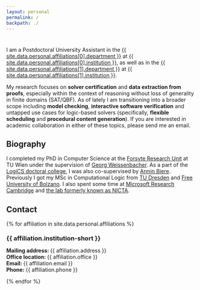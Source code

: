 ```yaml
---
layout: personal
permalink: /
backpath: ./
---
```


<h1 id="about-me"></h1>

<p>
    I am a Postdoctoral University Assistant in the
    <a href="{{ site.data.personal.affiliations[0].department-url }}">{{ site.data.personal.affiliations[0].department }}</a> at
    <a href="{{ site.data.personal.affiliations[0].institution-url }}">{{ site.data.personal.affiliations[0].institution }}</a>, as well as in the
    <a href="{{ site.data.personal.affiliations[1].department-url }}">{{ site.data.personal.affiliations[1].department }}</a> at
    <a href="{{ site.data.personal.affiliations[1].department-url }}">{{ site.data.personal.affiliations[1].institution }}</a>.
</p>

<p>
    My research focuses on <strong>solver certification</strong> and <strong>data extraction from proofs</strong>, especially within the context of reasoning without loss of generality in finite domains (SAT/QBF). As of lately I am transitioning into a broader scope including <strong>model checking</strong>, <strong>interactive software verification</strong> and untapped use cases for logic-based solvers (specifically, <strong>flexible scheduling</strong> and <strong>procedural content generation</strong>). If you are interested in academic collaboration in either of these topics, please send me an email.
</p>

<h2>Biography</h2>

I completed my PhD in Computer Science at the [Forsyte Research Unit](https://forsyte.at/) at TU Wien under the supervision of [Georg Weissenbacher](https://www.georg.weissenbacher.science/). As a part of the [LogiCS doctoral college](https://www.vcla.at/msca/programme/), I was also co-supervised by [Armin Biere](https://cca.informatik.uni-freiburg.de/biere/). Previously I got my MSc in Computational Logic from [TU Dresden](https://tu-dresden.de/) and [Free University of Bolzano](https://www.unibz.it/). I also spent some time at [Microsoft Research Cambridge](https://www.microsoft.com/en-us/research/lab/microsoft-research-cambridge/) and [the lab formerly known as NICTA](https://research.csiro.au/data61/).

<h2>Contact</h2>

{% for affiliation in site.data.personal.affiliations %}

<h3 style="margin: 20px 0px 10px;">{{ affiliation.institution-short }}</h3>

<p>
<strong>Mailing address: </strong>{{ affiliation.address }}
<br />
<strong>Office location: </strong>{{ affiliation.office }}
<br />
<strong>Email: </strong><email>{{ affiliation.email }}</email>
<br />
<strong>Phone: </strong>{{ affiliation.phone }}
<br />

{% endfor %}
